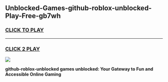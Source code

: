 
## Unblocked-Games-github-roblox-unblocked-Play-Free-gb7wh
<h3>
<a href="https://premium76.site?title=github-roblox-unblocked&ref=23A">CLICK TO PLAY</a></h3>
<hr>

<h3>
<a href="https://premium76.site?title=github-roblox-unblocked&ref=23A">CLICK 2 PLAY</a>
  
</h3>

<a href="https://premium76.site?title=github-roblox-unblocked&ref=23A"><img src="https://clearcache.store/games.png"></a>


**github-roblox-unblocked games unblocked: Your Gateway to Fun and Accessible Online Gaming**
